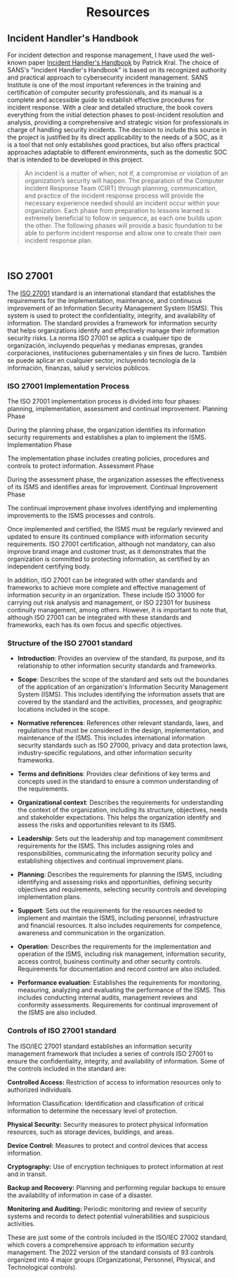 <h1 align="center">Resources</h1> 

## Incident Handler's Handbook
For incident detection and response management, I have used the well-known paper [Incident Handler's Handbook](https://drive.google.com/file/d/1fMS-1aUAI9rUV8RbDVTQNS9cdfwZcqhD/view?usp=drive_link) by Patrick Kral. The choice of SANS's "Incident Handler's Handbook" is based on its recognized authority and practical approach to cybersecurity incident management. SANS Institute is one of the most important references in the training and certification of computer security professionals, and its manual is a complete and accessible guide to establish effective procedures for incident response. With a clear and detailed structure, the book covers everything from the initial detection phases to post-incident resolution and analysis, providing a comprehensive and strategic vision for professionals in charge of handling security incidents. The decision to include this source in the project is justified by its direct applicability to the needs of a SOC, as it is a tool that not only establishes good practices, but also offers practical approaches adaptable to different environments, such as the domestic SOC that is intended to be developed in this project.

> An incident is a matter of when, not if, a compromise or violation of an organization’s security will happen. The preparation of the Computer Incident Response Team (CIRT) through planning, communication, and practice of the incident response process will provide the necessary experience needed should an incident occur within your organization. Each phase from preparation to lessons learned is extremely beneficial to follow in sequence, as each one builds upon the other. The following phases will provide a basic foundation to be able to perform incident response and allow one to create their own incident response plan.

&nbsp;

## ISO 27001
The [ISO 27001](https://www.globalsuitesolutions.com/what-is-the-iso-27001-standard-and-what-is-its-purpose/) standard is an international standard that establishes the requirements for the implementation, maintenance, and continuous improvement of an Information Security Management System (ISMS). This system is used to protect the confidentiality, integrity, and availability of information. The standard provides a framework for information security that helps organizations identify and effectively manage their information security risks. La norma ISO 27001 se aplica a cualquier tipo de organización, incluyendo pequeñas y medianas empresas, grandes corporaciones, instituciones gubernamentales y sin fines de lucro. También se puede aplicar en cualquier sector, incluyendo tecnología de la información, finanzas, salud y servicios públicos.


### ISO 27001 Implementation Process

The ISO 27001 implementation process is divided into four phases: planning, implementation, assessment and continual improvement.
Planning Phase

During the planning phase, the organization identifies its information security requirements and establishes a plan to implement the ISMS.
Implementation Phase

The implementation phase includes creating policies, procedures and controls to protect information.
Assessment Phase

During the assessment phase, the organization assesses the effectiveness of its ISMS and identifies areas for improvement.
Continual Improvement Phase

The continual improvement phase involves identifying and implementing improvements to the ISMS processes and controls.

Once implemented and certified, the ISMS must be regularly reviewed and updated to ensure its continued compliance with information security requirements. ISO 27001 certification, although not mandatory, can also improve brand image and customer trust, as it demonstrates that the organization is committed to protecting information, as certified by an independent certifying body.

In addition, ISO 27001 can be integrated with other standards and frameworks to achieve more complete and effective management of information security in an organization. These include ISO 31000 for carrying out risk analysis and management, or ISO 22301 for business continuity management, among others. However, it is important to note that, although ISO 27001 can be integrated with these standards and frameworks, each has its own focus and specific objectives.


### Structure of the ISO 27001 standard
- **Introduction**: Provides an overview of the standard, its purpose, and its relationship to other information security standards and frameworks.

- **Scope**: Describes the scope of the standard and sets out the boundaries of the application of an organization's Information Security Management System (ISMS). This includes identifying the information assets that are covered by the standard and the activities, processes, and geographic locations included in the scope.

- **Normative references**: References other relevant standards, laws, and regulations that must be considered in the design, implementation, and maintenance of the ISMS. This includes international information security standards such as ISO 27000, privacy and data protection laws, industry-specific regulations, and other information security frameworks.

- **Terms and definitions**: Provides clear definitions of key terms and concepts used in the standard to ensure a common understanding of the requirements.

- **Organizational context**: Describes the requirements for understanding the context of the organization, including its structure, objectives, needs and stakeholder expectations. This helps the organization identify and assess the risks and opportunities relevant to its ISMS.

- **Leadership**: Sets out the leadership and top management commitment requirements for the ISMS. This includes assigning roles and responsibilities, communicating the information security policy and establishing objectives and continual improvement plans.

- **Planning**: Describes the requirements for planning the ISMS, including identifying and assessing risks and opportunities, defining security objectives and requirements, selecting security controls and developing implementation plans.

- **Support**: Sets out the requirements for the resources needed to implement and maintain the ISMS, including personnel, infrastructure and financial resources. It also includes requirements for competence, awareness and communication in the organization.

- **Operation**: Describes the requirements for the implementation and operation of the ISMS, including risk management, information security, access control, business continuity and other security controls. Requirements for documentation and record control are also included.

- **Performance evaluation**: Establishes the requirements for monitoring, measuring, analyzing and evaluating the performance of the ISMS. This includes conducting internal audits, management reviews and conformity assessments. Requirements for continual improvement of the ISMS are also included.


### Controls of ISO 27001 standard

The ISO/IEC 27001 standard establishes an information security management framework that includes a series of controls ISO 27001 to ensure the confidentiality, integrity, and availability of information. Some of the controls included in the standard are:

**Controlled Access:**
Restriction of access to information resources only to authorized individuals.

Information Classification:
Identification and classification of critical information to determine the necessary level of protection.

**Physical Security:**
Security measures to protect physical information resources, such as storage devices, buildings, and areas.

**Device Control:**
Measures to protect and control devices that access information.

**Cryptography:**
Use of encryption techniques to protect information at rest and in transit.

**Backup and Recovery:**
Planning and performing regular backups to ensure the availability of information in case of a disaster.

**Monitoring and Auditing:**
Periodic monitoring and review of security systems and records to detect potential vulnerabilities and suspicious activities.

These are just some of the controls included in the ISO/IEC 27002 standard, which covers a comprehensive approach to information security management. The 2022 version of the standard consists of 93 controls organized into 4 major groups (Organizational, Personnel, Physical, and Technological controls).




